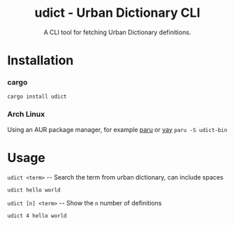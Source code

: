 <div align="center">
<h1>udict - Urban Dictionary CLI</h1>
</div>

<p align=center>
A CLI tool for fetching Urban Dictionary definitions.
</p>

# Installation

### cargo
`cargo install udict`

### Arch Linux
Using an AUR package manager, for example [paru](https://github.com/Morganamilo/paru) or [yay](https://github.com/Jguer/yay)
`paru -S udict-bin`

# Usage

`udict <term>` -- Search the term from urban dictionary, can include spaces

`udict hello world`

`udict [n] <term>` -- Show the `n` number of definitions

`udict 4 hello world`
